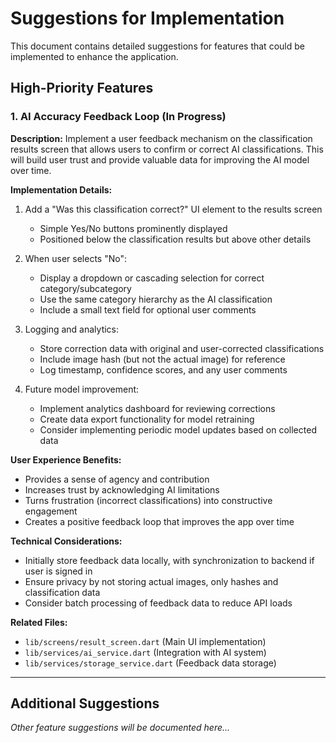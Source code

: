 # Suggestions for Implementation

This document contains detailed suggestions for features that could be implemented to enhance the application.

## High-Priority Features

### 1. AI Accuracy Feedback Loop (In Progress)

**Description:**
Implement a user feedback mechanism on the classification results screen that allows users to confirm or correct AI classifications. This will build user trust and provide valuable data for improving the AI model over time.

**Implementation Details:**
1. Add a "Was this classification correct?" UI element to the results screen
   - Simple Yes/No buttons prominently displayed
   - Positioned below the classification results but above other details

2. When user selects "No":
   - Display a dropdown or cascading selection for correct category/subcategory
   - Use the same category hierarchy as the AI classification
   - Include a small text field for optional user comments

3. Logging and analytics:
   - Store correction data with original and user-corrected classifications
   - Include image hash (but not the actual image) for reference
   - Log timestamp, confidence scores, and any user comments

4. Future model improvement:
   - Implement analytics dashboard for reviewing corrections
   - Create data export functionality for model retraining
   - Consider implementing periodic model updates based on collected data

**User Experience Benefits:**
- Provides a sense of agency and contribution
- Increases trust by acknowledging AI limitations
- Turns frustration (incorrect classifications) into constructive engagement
- Creates a positive feedback loop that improves the app over time

**Technical Considerations:**
- Initially store feedback data locally, with synchronization to backend if user is signed in
- Ensure privacy by not storing actual images, only hashes and classification data
- Consider batch processing of feedback data to reduce API loads

**Related Files:**
- `lib/screens/result_screen.dart` (Main UI implementation)
- `lib/services/ai_service.dart` (Integration with AI system)
- `lib/services/storage_service.dart` (Feedback data storage)

---

## Additional Suggestions

*Other feature suggestions will be documented here...*
